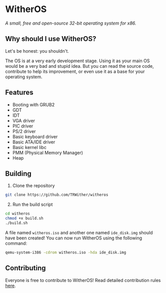 # WitherOS
*A small, free and open-source 32-bit operating system for x86.*

## Why should I use WitherOS?
Let's be honest: you shouldn't.

The OS is at a very early development stage. Using it as your main OS would be a very bad and stupid idea. But you can read the source code, contribute to help its improvement, or even use it as a base for your operating system.

## Features
- Booting with GRUB2
- GDT
- IDT
- VGA driver
- PIC driver
- PS/2 driver
- Basic keyboard driver
- Basic ATA/IDE driver
- Basic kernel libc
- PMM (Physical Memory Manager)
- Heap

## Building
1. Clone the repository
```bash
git clone https://github.com/TRWither/witheros
```

2. Run the build script
```bash
cd witheros
chmod +x build.sh
./build.sh
```

A file named `witheros.iso` and another one named `ide_disk.img` should have been created!
You can now run WitherOS using the following command:
```bash
qemu-system-i386 -cdrom witheros.iso -hda ide_disk.img
```

## Contributing
Everyone is free to contribute to WitherOS! Read detailed contribution rules [here](CONTRIBUTING.md).